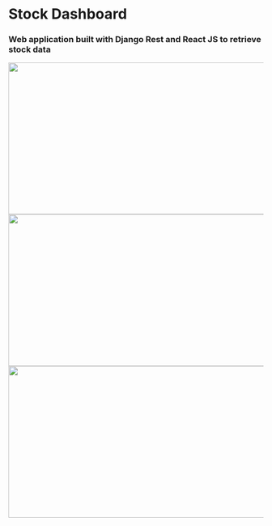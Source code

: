 # Stock Dashboard

### Web application built with Django Rest and React JS to retrieve stock data

<img src="https://user-images.githubusercontent.com/17888328/168332143-6d76c881-40a5-4520-8337-868d10290d88.png" width="800" height="300" />

<img src="https://user-images.githubusercontent.com/17888328/168332273-758ec914-72a2-49e0-a201-59411972a5c6.png" width="800" height="300" />

<img src="https://user-images.githubusercontent.com/17888328/168332437-248a4cce-d361-42e6-bd24-c65d4496e451.png" width="800" height="300" />
